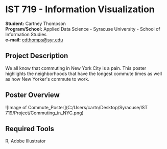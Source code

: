 # IST 719 - Information Visualization
**Student:** Cartney Thompson <br />
**Program/School:** Applied Data Science - Syracuse University - School of Information Studies <br />
**e-mail:** cdthomps@syr.edu

## Project Description
We all know that commuting in New York City is a pain. This poster highlights the neighborhoods that have the longest commute times as well as how New Yorker's commute to work.

## Poster Overview

![Image of Commute_Poster](C:/Users/cartn/Desktop/Syracuse/IST 719/Project/Commuting_in_NYC.png)

## Required Tools
R, Adobe Illustrator
